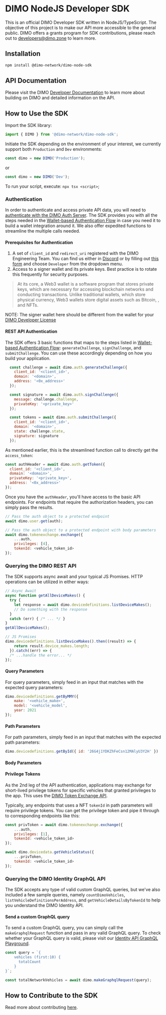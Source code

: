
# DIMO NodeJS Developer SDK
This is an official DIMO Developer SDK written in NodeJS/TypeScript. The objective of this project is to make our API more accessible to the general public. DIMO offers a grants program for SDK contributions, please reach out to developers@dimo.zone to learn more.

## Installation
```bash
npm install @dimo-network/dimo-node-sdk
```

## API Documentation
Please visit the DIMO [Developer Documentation](https://docs.dimo.zone/developer-platform) to learn more about building on DIMO and detailed information on the API.

## How to Use the SDK

Import the SDK library:
```js
import { DIMO } from '@dimo-network/dimo-node-sdk';
```

Initiate the SDK depending on the environment of your interest, we currently support both `Production` and `Dev` environments:

```js
const dimo = new DIMO('Production');
```
or

```js
const dimo = new DIMO('Dev');
```

To run your script, execute: `npx tsx <script>`;

### Authentication

In order to authenticate and access private API data, you will need to [authenticate with the DIMO Auth Server](https://docs.dimo.zone/developer-platform/getting-started/authentication). The SDK provides you with all the steps needed in the [Wallet-based Authentication Flow](https://docs.dimo.zone/developer-platform/getting-started/authentication/wallet-based-authentication-flow) in case you need it to build a wallet integration around it. We also offer expedited functions to streamline the multiple calls needed. 

#### Prerequisites for Authentication
1. A set of `client_id` and `redirect_uri` registered with the DIMO Engineering Team. You can find us either in [Discord](https://chat.dimo.zone) or by filling out [this form](https://dimo.zone/contact) and choose `Developer` from the dropdown menu.
2. Access to a signer wallet and its private keys. Best practice is to rotate this frequently for security purposes.

> At its core, a Web3 wallet is a software program that stores private keys, which are necessary for accessing blockchain networks and conducting transactions. Unlike traditional wallets, which store physical currency, Web3 wallets store digital assets such as Bitcoin, , and NFTs. 

NOTE: The signer wallet here should be different from the wallet for your [DIMO Developer License](https://github.com/DIMO-Network/developer-license-donotus)

#### REST API Authentication

The SDK offers 3 basic functions that maps to the steps listed in [Wallet-based Authentication Flow](https://docs.dimo.zone/developer-platform/getting-started/authentication/wallet-based-authentication-flow): `generateChallenge`, `signChallenge`, and `submitChallenge`. You can use these accordingly depending on how you build your application.

```js
  const challenge = await dimo.auth.generateChallenge({
    client_id: '<client_id>',
    domain: '<domain>',
    address: '<0x_address>'
  });

  const signature = await dimo.auth.signChallenge({
    message: challenge.challenge, 
    privateKey: '<private_key>'
  });

  const tokens = await dimo.auth.submitChallenge({
    client_id: '<client_id>',
    domain: '<domain>',
    state: challenge.state,
    signature: signature
  });
```

As mentioned earlier, this is the streamlined function call to directly get the `access_token`:

```js
const authHeader = await dimo.auth.getToken({
  client_id: '<client_id>',
  domain: '<domain>',
  privateKey: '<private_key>',
  address: '<0x_address>'
});
```

Once you have the `authHeader`, you'll have access to the basic API endpoints. For endpoints that require the authorization headers, you can simply pass the results.

```js
// Pass the auth object to a protected endpoint
await dimo.user.get(auth);

// Pass the auth object to a protected endpoint with body parameters
await dimo.tokenexchange.exchange({
    ...auth,
    privileges: [4],
    tokenId: <vehicle_token_id>
});

```

### Querying the DIMO REST API
The SDK supports async await and your typical JS Promises. HTTP operations can be utilized in either ways:

```js
// Async Await
async function getAllDeviceMakes() {
  try {
    let response = await dimo.devicedefinitions.listDeviceMakes();
    // Do something with the response
  }
  catch (err) { /* ... */ }
}
getAllDeviceMakes();
```

```js
// JS Promises
dimo.devicedefinitions.listDeviceMakes().then((result) => {
    return result.device_makes.length;
  }).catch((err) => {
  /* ...handle the error... */
});
```

#### Query Parameters

For query parameters, simply feed in an input that matches with the expected query parameters:
```js
dimo.devicedefinitions.getByMMY({
    make: '<vehicle_make>',
    model: '<vehicle_model',
    year: 2021
});
```
#### Path Parameters

For path parameters, simply feed in an input that matches with the expected path parameters:
```js
dimo.devicedefinitions.getById({ id: '26G4j1YDKZhFeCsn12MAlyU3Y2H' })
```

#### Body Parameters

#### Privilege Tokens

As the 2nd leg of the API authentication, applications may exchange for short-lived privilege tokens for specific vehicles that granted privileges to the app. This uses the [DIMO Token Exchange API](https://docs.dimo.zone/developer-platform/api-references/dimo-protocol/token-exchange-api/token-exchange-api-endpoints).

Typically, any endpoints that uses a NFT `tokenId` in path parameters will require privilege tokens. You can get the privilege token and pipe it through to corresponding endpoints like this:  

```js
const privToken = await dimo.tokenexchange.exchange({
    ...auth,
    privileges: [1],
    tokenId: <vehicle_token_id>
});

await dimo.devicedata.getVehicleStatus({
    ...privToken,
    tokenId: <vehicle_token_id>
});
```

### Querying the DIMO Identity GraphQL API

The SDK accepts any type of valid custom GraphQL queries, but we've also included a few sample queries, namely `countDimoVehicles`, `listVehicleDefinitionsPerAddress`, and `getVehicleDetailsByTokenId` to help you understand the DIMO Identity API. 

#### Send a custom GraphQL query
To send a custom GraphQL query, you can simply call the `makeGraphqlRequest` function and pass in any valid GraphQL query. To check whether your GraphQL query is valid, please visit our [Identity API GraphQL Playground](https://identity-api.dimo.zone/).

```js
const query = `{ 
    vehicles (first:10) {
      totalCount
    }
}`;

const totalNetworkVehicles = await dimo.makeGraphqlRequest(query);

```

## How to Contribute to the SDK
Read more about contributing [here](https://github.com/DIMO-Network/dimo-node-sdk/blob/master/CONTRIBUTING.md).